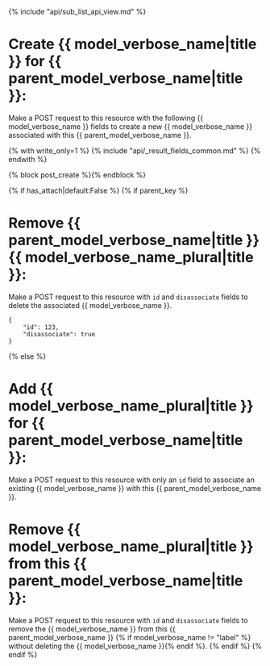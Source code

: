 {% include "api/sub_list_api_view.md" %}

# Create {{ model_verbose_name|title }} for {{ parent_model_verbose_name|title }}:

Make a POST request to this resource with the following {{ model_verbose_name }}
fields to create a new {{ model_verbose_name }} associated with this
{{ parent_model_verbose_name }}.

{% with write_only=1 %}
{% include "api/_result_fields_common.md" %}
{% endwith %}

{% block post_create %}{% endblock %}

{% if has_attach|default:False %}
{% if parent_key %}
# Remove {{ parent_model_verbose_name|title }} {{ model_verbose_name_plural|title }}:

Make a POST request to this resource with `id` and `disassociate` fields to
delete the associated {{ model_verbose_name }}.

    {
        "id": 123,
        "disassociate": true
    }

{% else %}
# Add {{ model_verbose_name_plural|title }} for {{ parent_model_verbose_name|title }}:

Make a POST request to this resource with only an `id` field to associate an
existing {{ model_verbose_name }} with this {{ parent_model_verbose_name }}.

# Remove {{ model_verbose_name_plural|title }} from this {{ parent_model_verbose_name|title }}:

Make a POST request to this resource with `id` and `disassociate` fields to
remove the {{ model_verbose_name }} from this {{ parent_model_verbose_name }}
{% if model_verbose_name != "label" %} without deleting the {{ model_verbose_name }}{% endif %}.
{% endif %}
{% endif %}

